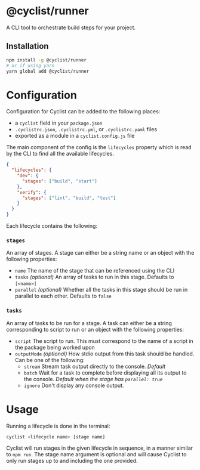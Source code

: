 # @cyclist/runner

A CLI tool to orchestrate build steps for your project.

## Installation

```bash
npm install -g @cyclist/runner
# or if using yarn
yarn global add @cyclist/runner
```

# Configuration

Configuration for Cyclist can be added to the following places:

- a `cyclist` field in your `package.json`
- `.cyclistrc.json`, `.cyclistrc.yml`, or `.cyclistrc.yaml` files
- exported as a module in a `cyclist.config.js` file

The main component of the config is the `lifecycles` property which is read by the CLI
to find all the available lifecycles.

```json
{
  "lifecycles": {
    "dev": {
      "stages": ["build", "start"]
    },
    "verify": {
      "stages": ["lint", "build", "test"]
    }
  }
}
```

Each lifecycle contains the following:

### `stages`

An array of stages. A stage can either be a string name or an object with the following properties:

- `name` The name of the stage that can be referenced using the CLI
- `tasks` _(optional)_ An array of tasks to run in this stage. Defaults to `[<name>]`
- `parallel` _(optional)_ Whether all the tasks in this stage should be run in parallel to each other. Defaults to `false`

### `tasks`

An array of tasks to be run for a stage. A task can either be a string corresponding to script to run or an object with the following properties:

- `script` The script to run. This must correspond to the name of a script in the package being worked upon
- `outputMode` _(optional)_ How stdio output from this task should be handled. Can be one of the following:
  - `stream` Stream task output directly to the console. _Default_
  - `batch` Wait for a task to complete before displaying all its output to the console. _Default when the stage has `parallel: true`_
  - `ignore` Don't display any console output.

# Usage

Running a lifecycle is done in the terminal:

```bash
cyclist <lifecycle name> [stage name]
```

Cyclist will run stages in the given lifecycle in sequence, in a manner similar to `npm run`. The stage name argument
is optional and will cause Cyclist to only run stages up to and including the one provided.
